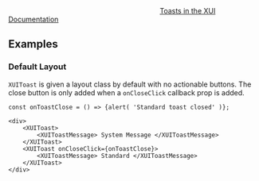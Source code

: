 <div class="xui-margin-vertical">
	<svg focusable="false" class="xui-icon xui-icon-inline xui-icon-large xui-icon-color-blue">
		<use xlink:href="#xui-icon-bookmark" role="presentation"/>
	</svg>
	<a href="../section-building-blocks-toast.html">Toasts in the XUI Documentation</a>
</div>

## Examples

### Default Layout

`XUIToast` is given a layout class by default with no actionable buttons. The close button is only added when a `onCloseClick` callback prop is added.

```
const onToastClose = () => {alert( 'Standard toast closed' )};

<div>
	<XUIToast>
		<XUIToastMessage> System Message </XUIToastMessage>
	</XUIToast>
	<XUIToast onCloseClick={onToastClose}>
		<XUIToastMessage> Standard </XUIToastMessage>
	</XUIToast>
</div>
```
